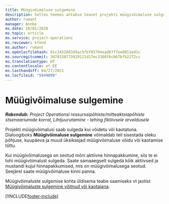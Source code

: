 ```yaml
---
title: Müügivõimaluse sulgemine
description: Selles teemas antakse teavet projekti müügivõimaluse sulgemise kohta.
author: rumant
manager: Annbe
ms.date: 10/01/2020
ms.topic: article
ms.service: project-operations
ms.reviewer: kfend
ms.author: rumant
ms.openlocfilehash: 01c2452003d9ac5fbf85704ead67f7ee8011ed1c
ms.sourcegitcommit: 3d78338773929121d17ec3386f6cb67bfb2272cc
ms.translationtype: HT
ms.contentlocale: et-EE
ms.lasthandoff: 04/27/2021
ms.locfileid: "5949899"
---
```

# <a name="close-an-opportunity"></a>Müügivõimaluse sulgemine

_**Rakendub:** Project Operationsi ressurssipõhiste/mitteaktsiapõhiste stsenaariumide korral,  Lihtjuurutamine - tehing fiktiivsele arveldusele_

Projekti müügivõimalusi saab sulgeda kui võidetu või kaotatuna. Dialoogiboks **Müügivõimaluse sulgemine** võimaldab teil sisestada oleku põhjuse, kuupäeva ja muud üksikasjad müügivõimaluse võidu või kaotamise tõttu.

Kui müügivõimalusega on seotud mõni aktiivne hinnapakkumine, siis te ei tohi müügivõimalust sulgeda. Saate samaaegselt sulgeda kõik aktiivsed ja mustandi kujul hinnapakkumised, mis on müügivõimalusega seotud. Seejärel saate müügivõimaluse kinni panna.

Müügivõimaluste sulgemise kohta üldisema teabe saamiseks vt jaotist [Müügivõimaluste sulgemine võitnud või kaotajana](/dynamics365/sales-enterprise/close-opportunity-won-lost-sales).


[!INCLUDE[footer-include](../includes/footer-banner.md)]